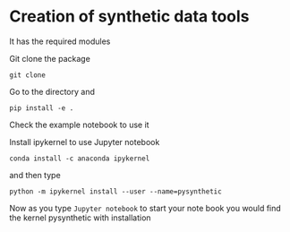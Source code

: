 # Creation of synthetic data tools

It has the required modules

Git clone the package

```git clone ```

Go to the directory and 

```pip install -e .```

Check the example notebook to use it

Install ipykernel to use Jupyter notebook

```conda install -c anaconda ipykernel```

and then type

```python -m ipykernel install --user --name=pysynthetic```

Now as you type ```Jupyter notebook``` to start your note book you would find the kernel pysynthetic with installation
